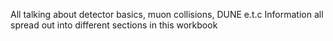 All talking about detector basics, muon collisions, DUNE e.t.c
Information all spread out into different sections in this workbook